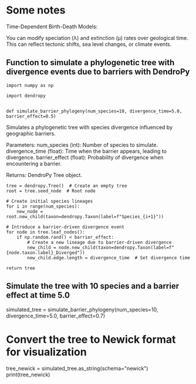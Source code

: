 # Some notes

Time-Dependent Birth-Death Models:

You can modify speciation (λ) and extinction (μ) rates over geological time.
This can reflect tectonic shifts, sea level changes, or climate events.

## Function to simulate a phylogenetic tree with divergence events due to barriers with DendroPy

    import numpy as np

    import dendropy


    def simulate_barrier_phylogeny(num_species=10, divergence_time=5.0, barrier_effect=0.5)
    
Simulates a phylogenetic tree with species divergence influenced by geographic barriers.
    
Parameters:
        num_species (int): Number of species to simulate.
        divergence_time (float): Time when the barrier appears, leading to divergence.
        barrier_effect (float): Probability of divergence when encountering a barrier.
    
Returns:
        DendroPy Tree object.

    tree = dendropy.Tree()  # Create an empty tree
    root = tree.seed_node  # Root node
    
    # Create initial species lineages
    for i in range(num_species):
        new_node = root.new_child(taxon=dendropy.Taxon(label=f"Species_{i+1}"))
    
    # Introduce a barrier-driven divergence event
    for node in tree.leaf_nodes():
        if np.random.rand() < barrier_effect:
            # Create a new lineage due to barrier-driven divergence
            new_child = node.new_child(taxon=dendropy.Taxon(label=f"{node.taxon.label}_Diverged"))
            new_child.edge.length = divergence_time  # Set divergence time

    return tree

## Simulate the tree with 10 species and a barrier effect at time 5.0
simulated_tree = simulate_barrier_phylogeny(num_species=10, divergence_time=5.0, barrier_effect=0.7)

# Convert the tree to Newick format for visualization
tree_newick = simulated_tree.as_string(schema="newick")
print(tree_newick)
